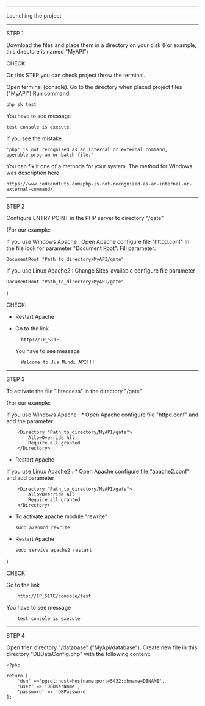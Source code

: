 
******************************************
Launching the project
******************************************

STEP 1

Download the files and place them in a directory on your disk
(For example, this directore is named "MyAPI")

CHECK:

On this STEP you can check project throw the terminal.

Open terminal (console).
Go to the directory when placed project files ("MyAPI")
Run command:
    
    php sk test
    
You have to see message

    test console is execute
    
If you see the mistake 

    'php' is not recognized as an internal or external command, 
    operable program or batch file."

You can fix it one of a methods for your system.
The method for Windows was description here
    
    https://www.codeandtuts.com/php-is-not-recognized-as-an-internal-or-external-command/ 
    
******************************************

STEP 2

Configure ENTRY POINT in the PHP server to directory "/gate" 

(For our example:
 
 If you use Windows Apache :
    Open Apache configure file "httpd.conf"
    In the file look for parameter "Document Root".
    Fill parameter:

    DocumentRoot "Path_to_directory/MyAPI/gate" 

 If you use Linux Apache2 :
   Change Sites-available configure file parameter  
     
    DocumentRoot "Path_to_directory/MyAPI/gate" 
 
) 

CHECK:

- Restart Apache
- Go to the link

        http://IP_SITE
    
    You have to see message
    
        Welcome to Jus Mundi API!!!

******************************************

STEP 3

To activate the file ".htaccess" in the directory "/gate"

(For our example:
 
 If you use Windows Apache :
    * Open Apache configure file "httpd.conf" and add the parameter:

        <Directory "Path_to_directory/MyAPI/gate">
            AllowOverride All
            Require all granted
        </Directory>

   * Restart Apache
   
    
 If you use Linux Apache2 :
    * Open Apache configure file "apache2.conf" and add parameter
    
        <Directory "Path_to_directory/MyAPI/gate">
            AllowOverride All
            Require all granted
        </Directory>

   * To activate apache module "rewrite"
    
         sudo a2enmod rewrite
    
   * Restart Apache
    
         sudo service apache2 restart

) 

CHECK:

   Go to the link

        http://IP_SITE/console/test
 
   You have to see message

        test console is execute

******************************************

STEP 4

Open then directory "/database" ("MyApi/database").
Create new file in this directory "DBDataConfig.php" with the following content:

    <?php
    
    return [
        'dsn' =>'pgsql:host=hostname;port=5432;dbname=DBNAME',
        'user' => 'DBUserName',
        'password' => 'DBPassword'
    ];

